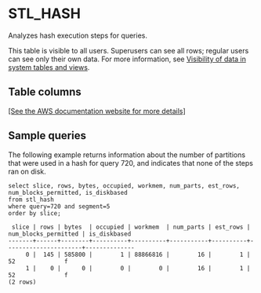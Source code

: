 # STL\_HASH<a name="r_STL_HASH"></a>

Analyzes hash execution steps for queries\.

This table is visible to all users\. Superusers can see all rows; regular users can see only their own data\. For more information, see [Visibility of data in system tables and views](c_visibility-of-data.md)\.

## Table columns<a name="r_STL_HASH-table-columns"></a>

[\[See the AWS documentation website for more details\]](http://docs.aws.amazon.com/redshift/latest/dg/r_STL_HASH.html)

## Sample queries<a name="r_STL_HASH-sample-queries"></a>

The following example returns information about the number of partitions that were used in a hash for query 720, and indicates that none of the steps ran on disk\. 

```
select slice, rows, bytes, occupied, workmem, num_parts, est_rows, num_blocks_permitted, is_diskbased
from stl_hash
where query=720 and segment=5
order by slice;
```

```
 slice | rows | bytes  | occupied | workmem  | num_parts | est_rows | num_blocks_permitted | is_diskbased
-------+------+--------+----------+----------+-----------+----------+----------------------+--------------
     0 |  145 | 585800 |        1 | 88866816 |        16 |        1 |                   52              f
     1 |    0 |      0 |        0 |        0 |        16 |        1 |                   52              f
(2 rows)
```